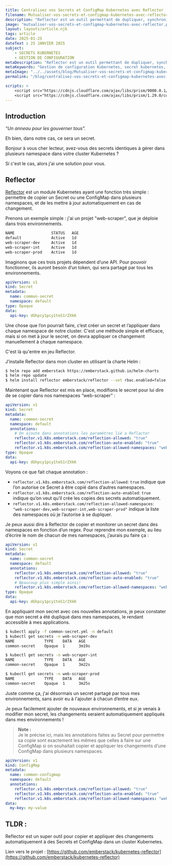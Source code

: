 ```yaml
---
title: Centralisez vos Secrets et ConfigMap Kubernetes avec Reflector
filename: Mutualiser-vos-secrets-et-configmap-kubernetes-avec-reflector
description: "Reflector est un outil permettant de dupliquer, synchroniser, et mettre à jour des ConfigMaps et Secrets dans un cluster Kubernetes, dans cet article, nous allons voir comment facilement le mettre en place et l'utiliser."
image: "mutualiser-vos-secrets-et-configmap-kubernetes-avec-reflector.png"
layout: layouts/article.njk
tags: article
date: 2025-01-25
dateText : 25 JANVIER 2025
subject:
    - SECRETS KUBERNETES
    - GESTION DE CONFIGURATION
metaDescription: "Reflector est un outil permettant de dupliquer, synchroniser, et mettre à jour des ConfigMaps et Secrets dans un cluster Kubernetes, dans cet article, nous allons voir comment facilement le mettre en place et l'utiliser."
metaKeywords: "Gestion de configuration Kubernetes, secret kubernetes, configmap kubernetes, Centralisez vos Secrets et ConfigMap Kubernetes avec Reflector"
metaImage: "../../assets/blog/Mutualiser-vos-secrets-et-configmap-kubernetes-avec-reflector/mutualiser-vos-secrets-et-configmap-kubernetes-avec-reflector.png"
permalink: "/blog/centralisez-vos-secrets-et-configmap-kubernetes-avec-reflector/"

scripts: >
    <script src="https://cdnjs.cloudflare.com/ajax/libs/prism/9000.0.1/components/prism-bash.min.js" integrity="sha512-35RBtvuCKWANuRid6RXP2gYm4D5RMieVL/xbp6KiMXlIqgNrI7XRUh9HurE8lKHW4aRpC0TZU3ZfqG8qmQ35zA==" crossorigin="anonymous" referrerpolicy="no-referrer"></script>
    <script src="https://cdnjs.cloudflare.com/ajax/libs/prism/1.29.0/components/prism-yaml.min.js" integrity="sha512-6O/PZimM3TD1NN3yrazePA4AbZrPcwt1QCGJrVY7WoHDJROZFc9TlBvIKMe+QfqgcslW4lQeBzNJEJvIMC8WhA==" crossorigin="anonymous" referrerpolicy="no-referrer"></script>
---
```


## Introduction

*“Un anneau pour les gouverner tous”.*

Eh bien, dans notre cas, ce sera un secret.

Bonjour à vous cher lecteur, avez-vous des secrets identiques à gérer dans plusieurs namespace dans votre cluster Kubernetes ?

Si c'est le cas, alors j'ai une solution pour vous.

## Reflector

[Reflector](https://github.com/emberstack/kubernetes-reflector) est un module Kubernetes ayant une fonction très simple : permettre de copier un Secret ou une ConfigMap dans plusieurs namespaces, et de les mettre à jour automatiquement en cas de changement.

Prenons un exemple simple : j'ai un projet "web-scraper", que je déploie dans trois environnements.

```bash
NAME                STATUS   AGE  
default             Active   1d  
web-scraper-dev     Active   1d  
web-scraper-int     Active   1d  
web-scraper-prod    Active   1d  
```

Imaginons que ces trois projets dépendent d’une API. Pour pouvoir fonctionner, ils auront besoin d’un token, qui sera partagé par tous les environnements.

```yaml
apiVersion: v1  
kind: Secret  
metadata:  
  name: commun-secret  
  namespace: default  
type: Opaque  
data:  
  api-key: dGhpcy1pcy1teS1rZXkK  
```

Une chose que l’on pourrait faire, c’est créer un secret et l’appliquer dans chaque namespace de notre cluster. C'est une méthode simple et efficace, mais si on met à jour le secret, on devra appliquer ce changement manuellement à chaque namespace.

C'est là qu'entre en jeu Reflector.

J’installe Reflector dans mon cluster en utilisant la charte Helm :

```bash
$ helm repo add emberstack https://emberstack.github.io/helm-charts  
$ helm repo update  
$ helm install reflector emberstack/reflector --set rbac.enabled=false  
```

Maintenant que Reflector est mis en place, modifions le secret pour lui dire de se copier dans nos namespaces “web-scraper” :

```yaml
apiVersion: v1  
kind: Secret  
metadata:  
  name: common-secret  
  namespace: default  
  annotations:
    # On ajoute dans annotations les paramètres lié a Reflactor
    reflector.v1.k8s.emberstack.com/reflection-allowed: "true"  
    reflector.v1.k8s.emberstack.com/reflection-auto-enabled: "true"  
    reflector.v1.k8s.emberstack.com/reflection-allowed-namespaces: "web-scraper-dev,web-scraper-int,web-scraper-prod"  
type: Opaque  
data:  
  api-key: dGhpcy1pcy1teS1rZXkK  
```

Voyons ce que fait chaque annotation :
- `reflector.v1.k8s.emberstack.com/reflection-allowed`: `true` indique que l’on autorise ce Secret à être copié dans d’autres namespaces.
- `reflector.v1.k8s.emberstack.com/reflection-auto-enabled`: `true` indique qu’on veut qu’il crée les copies des secrets automatiquement.
- `reflector.v1.k8s.emberstack.com/reflection-allowed-namespaces`: `"web-scraper-dev,web-scraper-int,web-scraper-prod"` indique la liste des namespaces où je l’autorise à se duplquer.

Je peux aussi dire à Reflector de copier et monitorer un secret dans des namespaces en fonction d’un regex. Pour reprendre mon exemple, au lieu d’écrire le nom de chacun de mes namespaces, j’aurais pu faire ça :

```yaml
apiVersion: v1  
kind: Secret  
metadata:  
  name: common-secret  
  namespace: default  
  annotations:  
    reflector.v1.k8s.emberstack.com/reflection-allowed: "true"  
    reflector.v1.k8s.emberstack.com/reflection-auto-enabled: "true"  
    # Beaucoup plus simple ainsi!
    reflector.v1.k8s.emberstack.com/reflection-allowed-namespaces: "web-scraper-[a-zA-Z0-9].*"  
type: Opaque  
data:  
  api-key: dGhpcy1pcy1teS1rZXkK  
```

En appliquant mon secret avec ces nouvelles annotations, je peux constater que mon secret a été dupliqué dans mes namespaces, le rendant accessible à mes applications.

```bash
$ kubectl apply -f common-secret.yml -n default  
$ kubectl get secrets -n web-scraper-dev  
NAME             TYPE    DATA   AGE  
common-secret    Opaque  1      3m19s  

$ kubectl get secrets -n web-scraper-int  
NAME             TYPE    DATA   AGE  
common-secret    Opaque  1      3m22s  

$ kubectl get secrets -n web-scraper-prod  
NAME             TYPE    DATA   AGE  
common-secret    Opaque  1      3m25s  
```

Juste comme ça, j'ai désormais un secret partagé par tous mes environnements, sans avoir eu à l'ajouter à chacun d’entre eux.

Je peux facilement ajouter de nouveaux environnements, et si je venais à modifier mon secret, les changements seraient automatiquement appliqués dans mes environnements !

> **Note :**  
> Je le précise ici, mais les annotations faites au Secret pour permettre sa copie sont exactement les mêmes que celles à faire sur une ConfigMap si on souhaitait copier et appliquer les changements d’une ConfigMap dans plusieurs namespaces.

```yaml
apiVersion: v1  
kind: ConfigMap  
metadata:  
  name: common-configmap  
  namespace: default  
  annotations:  
    reflector.v1.k8s.emberstack.com/reflection-allowed: "true"  
    reflector.v1.k8s.emberstack.com/reflection-auto-enabled: "true"  
    reflector.v1.k8s.emberstack.com/reflection-allowed-namespaces: "web-scraper-[a-zA-Z0-9].*"  
data:  
  my-key: my-value  
```

## TLDR :  
Reflector est un super outil pour copier et appliquer des changements automatiquement à des Secrets et ConfigMap dans un cluster Kubernetes.

Lien vers le projet : [https://github.com/emberstack/kubernetes-reflector](https://github.com/emberstack/kubernetes-reflector)
